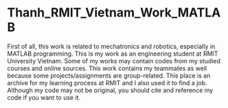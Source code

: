 # Thanh_RMIT_Vietnam_Work_MATLAB
First of all, this work is related to mechatronics and robotics, especially in MATLAB programming.
This is my work as an engineering student at RMIT University Vietnam. Some of my works may contain codes from my studied courses and online sources.
This work contains my teammates as well because some projects/assignments are group-related.
This place is an archive for my learning process at RMIT and I also used it to find a job. 
Although my code may not be original, you should cite and reference my code if you want to use it.

